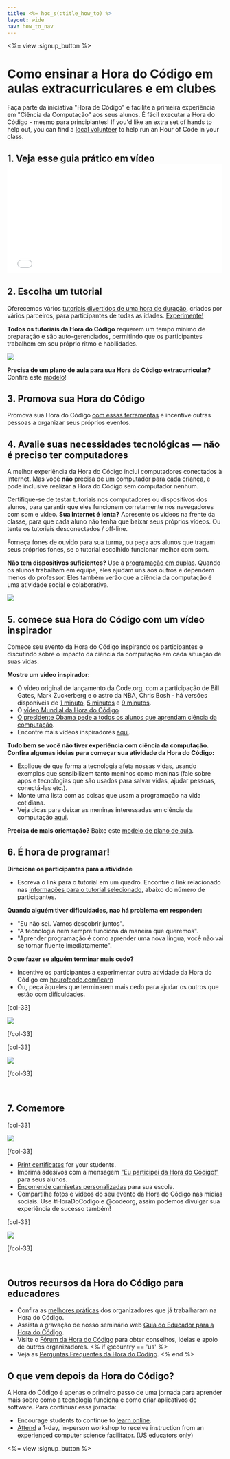 ```yaml
---
title: <%= hoc_s(:title_how_to) %>
layout: wide
nav: how_to_nav
---
```

<%= view :signup_button %>

# Como ensinar a Hora do Código em aulas extracurriculares e em clubes

Faça parte da iniciativa "Hora de Código" e facilite a primeira experiência em "Ciência da Computação" aos seus alunos. É fácil executar a Hora do Código - mesmo para principiantes! If you'd like an extra set of hands to help out, you can find a [local volunteer](<%= codeorg_url('/volunteer/local') %>) to help run an Hour of Code in your class.

## 1. Veja esse guia prático em vídeo <iframe width="500" height="255" src="//www.youtube.com/embed/SrnvvWDm73k" frameborder="0" allowfullscreen mark="crwd-mark"></iframe> 

## 2. Escolha um tutorial

Oferecemos vários [tutoriais divertidos de uma hora de duração](<%= resolve_url('/learn') %>), criados por vários parceiros, para participantes de todas as idades. [Experimente!](<%= resolve_url('/learn') %>)

**Todos os tutoriais da Hora do Código** requerem um tempo mínimo de preparação e são auto-gerenciados, permitindo que os participantes trabalhem em seu próprio ritmo e habilidades.

[![](/images/fit-700/tutorials.png)](<%= resolve_url('/learn') %>)

**Precisa de um plano de aula para sua Hora do Código extracurricular?** Confira este [ modelo](/files/AfterschoolEducatorLessonPlanOutline.docx)!

## 3. Promova sua Hora do Código

Promova sua Hora do Código [com essas ferramentas](<%= resolve_url('/promote') %>) e incentive outras pessoas a organizar seus próprios eventos.

## 4. Avalie suas necessidades tecnológicas — não é preciso ter computadores

A melhor experiência da Hora do Código inclui computadores conectados à Internet. Mas você **não** precisa de um computador para cada criança, e pode inclusive realizar a Hora do Código sem computador nenhum.

Certifique-se de testar tutoriais nos computadores ou dispositivos dos alunos, para garantir que eles funcionem corretamente nos navegadores com som e vídeo. **Sua Internet é lenta?** Apresente os vídeos na frente da classe, para que cada aluno não tenha que baixar seus próprios vídeos. Ou tente os tutoriais desconectados / off-line.

Forneça fones de ouvido para sua turma, ou peça aos alunos que tragam seus próprios fones, se o tutorial escolhido funcionar melhor com som.

**Não tem dispositivos suficientes?** Use a [programação em duplas](https://www.youtube.com/watch?v=vgkahOzFH2Q). Quando os alunos trabalham em equipe, eles ajudam uns aos outros e dependem menos do professor. Eles também verão que a ciência da computação é uma atividade social e colaborativa.

<img src="/images/fit-350/group_ipad.jpg" />

## 5. comece sua Hora do Código com um vídeo inspirador

Comece seu evento da Hora do Código inspirando os participantes e discutindo sobre o impacto da ciência da computação em cada situação de suas vidas.

**Mostre um vídeo inspirador:**

- O vídeo original de lançamento da Code.org, com a participação de Bill Gates, Mark Zuckerberg e o astro da NBA, Chris Bosh - há versões disponíveis de [1 minuto](https://www.youtube.com/watch?v=qYZF6oIZtfc), [5 minutos](https://www.youtube.com/watch?v=nKIu9yen5nc) e [9 minutos](https://www.youtube.com/watch?v=dU1xS07N-FA).
- O [vídeo Mundial da Hora do Código](https://www.youtube.com/watch?v=KsOIlDT145A)
- [O presidente Obama pede a todos os alunos que aprendam ciência da computação](https://www.youtube.com/watch?v=6XvmhE1J9PY).
- Encontre mais vídeos inspiradores [aqui](https://www.youtube.com/playlist?list=PLzdnOPI1iJNfpD8i4Sx7U0y2MccnrNZuP).

**Tudo bem se você não tiver experiência com ciência da computação. Confira algumas ideias para começar sua atividade da Hora do Código:**

- Explique de que forma a tecnologia afeta nossas vidas, usando exemplos que sensibilizem tanto meninos como meninas (fale sobre apps e tecnologias que são usados para salvar vidas, ajudar pessoas, conectá-las etc.).
- Monte uma lista com as coisas que usam a programação na vida cotidiana.
- Veja dicas para deixar as meninas interessadas em ciência da computação [aqui](<%= resolve_url('https://code.org/girls') %>).

**Precisa de mais orientação?** Baixe este [ modelo de plano de aula](/files/AfterschoolEducatorLessonPlanOutline.docx).

## 6. É hora de programar!

**Direcione os participantes para a atividade**

- Escreva o link para o tutorial em um quadro. Encontre o link relacionado nas [informações para o tutorial selecionado,](<%= resolve_url('/learn') %>) abaixo do número de participantes.

**Quando alguém tiver dificuldades, nao há problema em responder:**

- "Eu não sei. Vamos descobrir juntos".
- "A tecnologia nem sempre funciona da maneira que queremos".
- "Aprender programação é como aprender uma nova língua, você não vai se tornar fluente imediatamente".

**O que fazer se alguém terminar mais cedo?**

- Incentive os participantes a experimentar outra atividade da Hora do Código em [hourofcode.com/learn](<%= resolve_url('/learn') %>)
- Ou, peça àqueles que terminarem mais cedo para ajudar os outros que estão com dificuldades.

[col-33]

![](/images/fit-250/highschoolgirls.jpeg)

[/col-33]

[col-33]

![](/images/fit-300/group_ar.jpg)

[/col-33]

<p style="clear:both">&nbsp;</p>

## 7. Comemore

[col-33]

![](/images/fit-300/boy-certificate.jpg)

[/col-33]

- [Print certificates](<%= codeorg_url('/certificates') %>) for your students.
- Imprima adesivos com a mensagem ["Eu participei da Hora do Código!"](<%= resolve_url('/promote/resources#stickers') %>) para seus alunos.
- [Encomende camisetas personalizadas](http://blog.code.org/post/132608499493/hour-of-code-shirts-and-more) para sua escola.
- Compartilhe fotos e vídeos do seu evento da Hora do Código nas mídias sociais. Use #HoraDoCodigo e @codeorg, assim podemos divulgar sua experiência de sucesso também!

[col-33]

![](/images/fit-260/highlight-certificates.jpg)

[/col-33]

<p style="clear:both">&nbsp;</p>

## Outros recursos da Hora do Código para educadores

- Confira as [melhores práticas](http://www.slideshare.net/TeachCode/hour-of-code-best-practices-for-successful-educators-51273466) dos organizadores que já trabalharam na Hora do Código.
- Assista à gravação de nosso seminário web [Guia do Educador para a Hora do Código](https://youtu.be/EJeMeSW2-Mw).
- Visite o [Fórum da Hora do Código](http://forum.code.org/c/plc/hour-of-code) para obter conselhos, ideias e apoio de outros organizadores. <% if @country == 'us' %>
- Veja as [Perguntas Frequentes da Hora do Código](https://support.code.org/hc/en-us/categories/200147083-Hour-of-Code). <% end %>

## O que vem depois da Hora do Código?

A Hora do Código é apenas o primeiro passo de uma jornada para aprender mais sobre como a tecnologia funciona e como criar aplicativos de software. Para continuar essa jornada:

- Encourage students to continue to [learn online](<%= codeorg_url('/learn/beyond') %>).
- [Attend](<%= codeorg_url('/professional-development-workshops') %>) a 1-day, in-person workshop to receive instruction from an experienced computer science facilitator. (US educators only)

<%= view :signup_button %>
